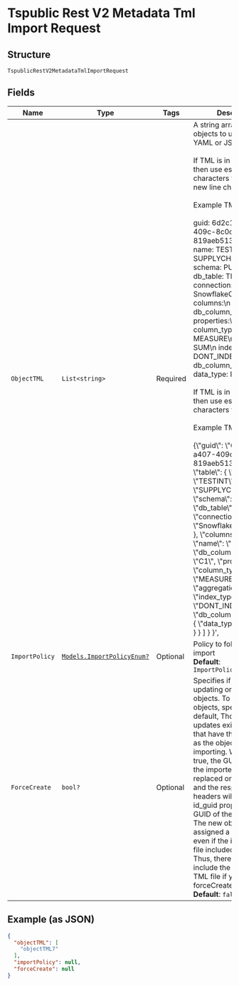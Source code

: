
# Tspublic Rest V2 Metadata Tml Import Request

## Structure

`TspublicRestV2MetadataTmlImportRequest`

## Fields

| Name | Type | Tags | Description |
|  --- | --- | --- | --- |
| `ObjectTML` | `List<string>` | Required | A string array of TML objects to upload, in YAML or JSON format.<br><br>If TML is in YAML format, then use escape characters for quotes and new line characters.<br><br>Example TML:<br><br>guid: 6d2c1c9b-a407-409c-8c0c-819aeb51350f\ntable:\n  name: TESTINT\n  db: SUPPLYCHAIN_MAIN\n  schema: PUBLIC\n  db_table: TESTINT\n  connection:\n    name: SnowflakeConnection\n  columns:\n  - name: C1\n    db_column_name: C1\n    properties:\n      column_type: MEASURE\n      aggregation: SUM\n      index_type: DONT_INDEX\n    db_column_properties:\n      data_type: INT64\n<br><br>If TML is in JSON format, then use escape characters for quotes.<br><br>Example TML:<br><br>{\\"guid\\": \\"6d2c1c9b-a407-409c-8c0c-819aeb51350f\\", \\"table\\": {     \\"name\\": \\"TESTINT\\", \\"db\\": \\"SUPPLYCHAIN_MAIN\\", \\"schema\\": \\"PUBLIC\\", \\"db_table\\": \\"TESTINT\\",     \\"connection\\": { \\"name\\": \\"SnowflakeConnection\\" }, \\"columns\\": [ { \\"name\\": \\"C1\\", \\"db_column_name\\": \\"C1\\", \\"properties\\": { \\"column_type\\": \\"MEASURE\\", \\"aggregation\\": \\"SUM\\", \\"index_type\\": \\"DONT_INDEX\\" }, \\"db_column_properties\\": { \\"data_type\\": \\"INT64\\" } } ] } }', |
| `ImportPolicy` | [`Models.ImportPolicyEnum?`](../../doc/models/import-policy-enum.md) | Optional | Policy to follow during import<br>**Default**: `ImportPolicyEnum.PARTIAL` |
| `ForceCreate` | `bool?` | Optional | Specifies if you are updating or creating objects. To create new objects, specify true. By default, ThoughtSpot updates existing objects that have the same GUID as the objects you are importing. When set to true, the GUID property in the imported TML is replaced on the server, and the response headers will include the id_guid property with the GUID of the new object. The new object will be assigned a new GUID, even if the imported TML file included a guid value. Thus, there is no need to include the guid in the TML file if you are using forceCreate=true.<br>**Default**: `false` |

## Example (as JSON)

```json
{
  "objectTML": [
    "objectTML7"
  ],
  "importPolicy": null,
  "forceCreate": null
}
```

